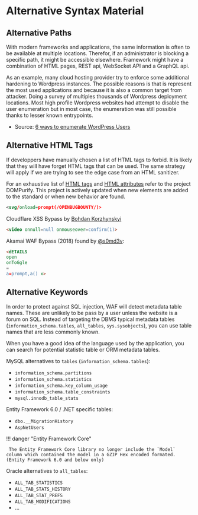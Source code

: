 # Alternative Syntax Material
<!--  -->




## Alternative Paths

With modern frameworks and applications, the same information is often to be available at multiple locations. Therefor, if an administrator is blocking a specific path, it might be accessible elsewhere. Framework might have a combination of HTML pages, REST api, WebSocket API and a GraphQL api.

As an example, many cloud hosting provider try to enforce some additional hardening to Wordpress instances. The possible reasons is that is represent the most used applications and because it is also a common target from attacker.
Doing a survey of multiples thousands of Wordpress deployment locations. Most high profile Wordpress websites had attempt to disable the user enumeration but in most case, the enumeration was still possible thanks to lesser known entrypoints.

 - Source: [6 ways to enumerate WordPress Users](https://www.gosecure.net/blog/2021/03/16/6-ways-to-enumerate-wordpress-users/)

## Alternative HTML Tags

If developpers have manually chosen a list of HTML tags to forbid. It is likely that they will have forget HTML tags that can be used. The same strategy will apply if we are trying to see the edge case from an HTML sanitizer.

For an exhaustive list of [HTML tags](https://github.com/cure53/DOMPurify/blob/1.0.8/src/tags.js) and [HTML attributes](https://github.com/cure53/DOMPurify/blob/1.0.8/src/attrs.js) refer to the project DOMPurify. This project is actively updated when new elements are added to the standard or when new behavior are found.

```xml
<svg/onload=prompt(/OPENBUGBOUNTY/)>
```

Cloudflare XSS Bypass by [Bohdan Korzhynskyi](https://twitter.com/bohdansec)
```html
<video onnull=null onmouseover=confirm(1)>
```


Akamai WAF Bypass (2018) found by [@s0md3v](https://twitter.com/s0md3v/):
```html
<dETAILS
open
onToGgle
=
a=prompt,a() x>
```


## Alternative Keywords

In order to protect against SQL injection, WAF will detect metadata table names. These are unlikely to be pass by a user unless the website is a forum on SQL.
Instead of targeting the DBMS typical metadata tables (`information_schema.tables`, `all_tables`, `sys.sysobjects`), you can use table names that are less commonly known.

When you have a good idea of the language used by the application, you can search for potential statistic table or ORM metadata tables.

MySQL alternatives to `tables` (`information_schema.tables`):

 - `information_schema.partitions`
 - `information_schema.statistics`
 - `information_schema.key_column_usage`
 - `information_schema.table_constraints`
 - `mysql.innodb_table_stats`

Entity Framework 6.0 / .NET specific tables:

 - `dbo.__MigrationHistory`
 - `AspNetUsers`

!!! danger "Entity Framework Core"

     The Entity Framework Core library no longer include the `Model` column which contained the model in a GZIP Hex encoded formated. (Entity Framework 6.0 and below only)


Oracle alternatives to `all_tables`:

 - `ALL_TAB_STATISTICS`
 - `ALL_TAB_STATS_HISTORY`
 - `ALL_TAB_STAT_PREFS`
 - `ALL_TAB_MODIFICATIONS`
 - ...

